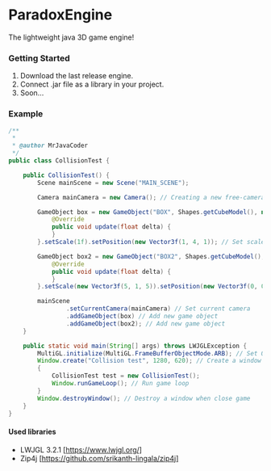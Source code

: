 # ParadoxEngine
 The lightweight java 3D game engine!

### Getting Started

1. Download the last release engine.
2. Connect .jar file as a library in your project.
3. Soon...

### Example 

```java
/**
 *
 * @author MrJavaCoder
 */
public class CollisionTest {

    public CollisionTest() {
        Scene mainScene = new Scene("MAIN_SCENE");

        Camera mainCamera = new Camera(); // Creating a new free-camera

        GameObject box = new GameObject("BOX", Shapes.getCubeModel(), new Vector3f(0), new Vector3f(2)) { // Creating a new game object
            @Override
            public void update(float delta) {
            }
        }.setScale(1f).setPosition(new Vector3f(1, 4, 1)); // Set scale & position

        GameObject box2 = new GameObject("BOX2", Shapes.getCubeModel(), new Vector3f(0), new Vector3f(5)) { // Creating a new game object
            @Override
            public void update(float delta) {
            }
        }.setScale(new Vector3f(5, 1, 5)).setPosition(new Vector3f(0, 0, 0)); // Set scale & position

        mainScene
                .setCurrentCamera(mainCamera) // Set current camera
                .addGameObject(box) // Add new game object
                .addGameObject(box2); // Add new game object
    }

    public static void main(String[] args) throws LWJGLException {
        MultiGL.initialize(MultiGL.FrameBufferObjectMode.ARB); // Set OpenGL fbo mode
        Window.create("Collision test", 1280, 620); // Create a window
        {
            CollisionTest test = new CollisionTest();
            Window.runGameLoop(); // Run game loop
        }
        Window.destroyWindow(); // Destroy a window when close game
    }
}
```

#### Used libraries
- LWJGL 3.2.1 [https://www.lwjgl.org/]
- Zip4j [https://github.com/srikanth-lingala/zip4j]
